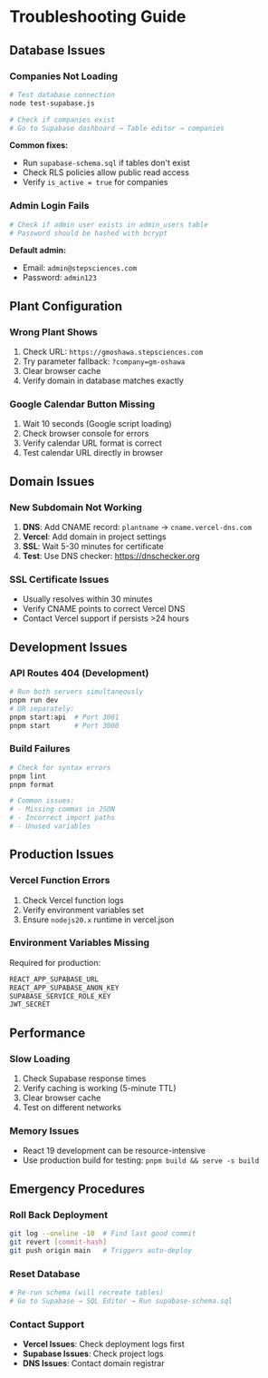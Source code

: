 # Troubleshooting Guide

## Database Issues

### Companies Not Loading
```bash
# Test database connection
node test-supabase.js

# Check if companies exist
# Go to Supabase dashboard → Table editor → companies
```

**Common fixes:**
- Run `supabase-schema.sql` if tables don't exist
- Check RLS policies allow public read access
- Verify `is_active = true` for companies

### Admin Login Fails
```bash
# Check if admin user exists in admin_users table
# Password should be hashed with bcrypt
```

**Default admin:**
- Email: `admin@stepsciences.com`
- Password: `admin123`

## Plant Configuration

### Wrong Plant Shows
1. Check URL: `https://gmoshawa.stepsciences.com`
2. Try parameter fallback: `?company=gm-oshawa`
3. Clear browser cache
4. Verify domain in database matches exactly

### Google Calendar Button Missing
1. Wait 10 seconds (Google script loading)
2. Check browser console for errors
3. Verify calendar URL format is correct
4. Test calendar URL directly in browser

## Domain Issues

### New Subdomain Not Working
1. **DNS**: Add CNAME record: `plantname` → `cname.vercel-dns.com`
2. **Vercel**: Add domain in project settings
3. **SSL**: Wait 5-30 minutes for certificate
4. **Test**: Use DNS checker: https://dnschecker.org

### SSL Certificate Issues
- Usually resolves within 30 minutes
- Verify CNAME points to correct Vercel DNS
- Contact Vercel support if persists >24 hours

## Development Issues

### API Routes 404 (Development)
```bash
# Run both servers simultaneously
pnpm run dev
# OR separately:
pnpm start:api  # Port 3001
pnpm start      # Port 3000
```

### Build Failures
```bash
# Check for syntax errors
pnpm lint
pnpm format

# Common issues:
# - Missing commas in JSON
# - Incorrect import paths
# - Unused variables
```

## Production Issues

### Vercel Function Errors
1. Check Vercel function logs
2. Verify environment variables set
3. Ensure `nodejs20.x` runtime in vercel.json

### Environment Variables Missing
Required for production:
```bash
REACT_APP_SUPABASE_URL
REACT_APP_SUPABASE_ANON_KEY
SUPABASE_SERVICE_ROLE_KEY
JWT_SECRET
```

## Performance

### Slow Loading
1. Check Supabase response times
2. Verify caching is working (5-minute TTL)
3. Clear browser cache
4. Test on different networks

### Memory Issues
- React 19 development can be resource-intensive
- Use production build for testing: `pnpm build && serve -s build`

## Emergency Procedures

### Roll Back Deployment
```bash
git log --oneline -10  # Find last good commit
git revert [commit-hash]
git push origin main   # Triggers auto-deploy
```

### Reset Database
```bash
# Re-run schema (will recreate tables)
# Go to Supabase → SQL Editor → Run supabase-schema.sql
```

### Contact Support
- **Vercel Issues**: Check deployment logs first
- **Supabase Issues**: Check project logs
- **DNS Issues**: Contact domain registrar